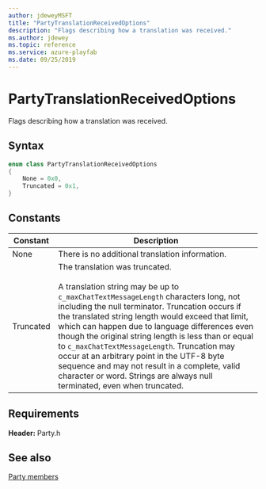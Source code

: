 ```yaml
---
author: jdeweyMSFT
title: "PartyTranslationReceivedOptions"
description: "Flags describing how a translation was received."
ms.author: jdewey
ms.topic: reference
ms.service: azure-playfab
ms.date: 09/25/2019
---
```


# PartyTranslationReceivedOptions  

Flags describing how a translation was received.    

## Syntax  
  
```cpp
enum class PartyTranslationReceivedOptions    
{  
    None = 0x0,  
    Truncated = 0x1,  
}  
```  
  
## Constants  
  
| Constant | Description |
| --- | --- |
| None | There is no additional translation information. |  
| Truncated | The translation was truncated.<br/><br/> A translation string may be up to ```c_maxChatTextMessageLength``` characters long, not including the null terminator. Truncation occurs if the translated string length would exceed that limit, which can happen due to language differences even though the original string length is less than or equal to ```c_maxChatTextMessageLength```. Truncation may occur at an arbitrary point in the UTF-8 byte sequence and may not result in a complete, valid character or word. Strings are always null terminated, even when truncated. |  
  
  
## Requirements  
  
**Header:** Party.h
  
## See also  
[Party members](../party_members.md)  

  
  
